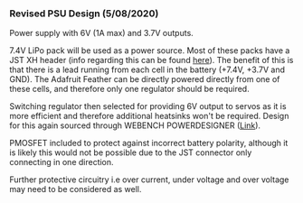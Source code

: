 ### Revised PSU Design (5/08/2020)

Power supply with 6V (1A max) and 3.7V outputs.

7.4V LiPo pack will be used as a power source. Most of these packs have a JST XH header (info regarding this can be found [here](https://sites.google.com/site/tjinguytech/charging-how-tos/balance-connectors/)). The benefit of this is that there is a lead running from each cell in the battery (+7.4V, +3.7V and GND). The Adafruit Feather can be directly powered directly from one of these cells, and therefore only one regulator should be required.

Switching regulator then selected for providing 6V output to servos as it is more efficient and therefore additional heatsinks won't be required. Design for this again sourced through WEBENCH POWERDESIGNER ([Link](https://webench.ti.com/power-designer/)).

PMOSFET included to protect against incorrect battery polarity, although it is likely this would not be possible due to the JST connector only connecting in one direction.

Further protective circuitry i.e over current, under voltage and over voltage may need to be considered as well.
